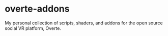 # overte-addons
My personal collection of scripts, shaders, and addons for the open source social VR platform, Overte.

